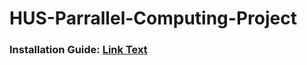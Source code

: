 # HUS-Parrallel-Computing-Project
### Installation Guide: [Link Text]([URL](https://docs.google.com/document/d/1NBeOLqJkN8_gzrhpzCzn2G9lyDv0whV0397OPYAUVU4/edit#heading=h.nuccqh6shzfa))
